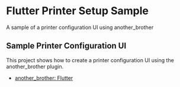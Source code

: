 # Flutter Printer Setup Sample

A sample of a printer configuration UI using another_brother

## Sample Printer Configuration UI

This project shows how to create a printer configuration UI using the another_brother plugin.

- [another_brother: Flutter](https://pub.dev/packages/another_brother/example)
